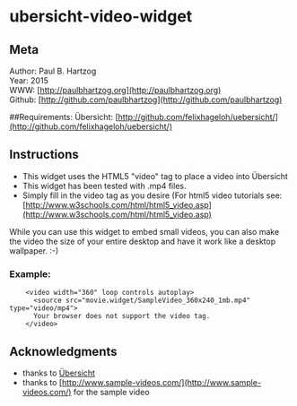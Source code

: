 # ubersicht-video-widget

## Meta

Author: Paul B. Hartzog  
Year: 2015  
WWW: [http://paulbhartzog.org](http://paulbhartzog.org)  
Github:  [http://github.com/paulbhartzog](http://github.com/paulbhartzog)

##Requirements:
Übersicht: [http://github.com/felixhageloh/uebersicht/](http://github.com/felixhageloh/uebersicht/)

## Instructions

- This widget uses the HTML5 "video" tag to place a video into Übersicht
- This widget has been tested with .mp4 files.
- Simply fill in the video tag as you desire (For html5 video tutorials see: [http://www.w3schools.com/html/html5_video.asp](http://www.w3schools.com/html/html5_video.asp)

While you can use this widget to embed small videos, you can also make the video the size of your entire desktop and have it work like a desktop wallpaper. :-)

### Example:

```
    <video width="360" loop controls autoplay>
      <source src="movie.widget/SampleVideo_360x240_1mb.mp4" type="video/mp4">
      Your browser does not support the video tag.
    </video>
```


## Acknowledgments

- thanks to [Übersicht](http://github.com/felixhageloh/uebersicht/)
- thanks to [http://www.sample-videos.com/](http://www.sample-videos.com/) for the sample video

